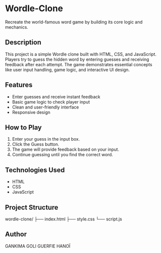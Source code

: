 # Wordle-Clone
Recreate the world-famous word game by building its core logic and mechanics.
## Description
This project is a simple Wordle clone built with HTML, CSS, and JavaScript. Players try to guess the hidden word by entering guesses and receiving feedback after each attempt. The game demonstrates essential concepts like user input handling, game logic, and interactive UI design.
## Features
- Enter guesses and receive instant feedback
- Basic game logic to check player input
- Clean and user-friendly interface
- Responsive design
## How to Play
1. Enter your guess in the input box.
2. Click the Guess button.
3. The game will provide feedback based on your input.
4. Continue guessing until you find the correct word.
## Technologies Used
- HTML
- CSS
- JavaScript
## Project Structure
wordle-clone/
├── index.html
├── style.css
└── script.js
## Author
GANKIMA GOLI GUERFIE HANOÏ
